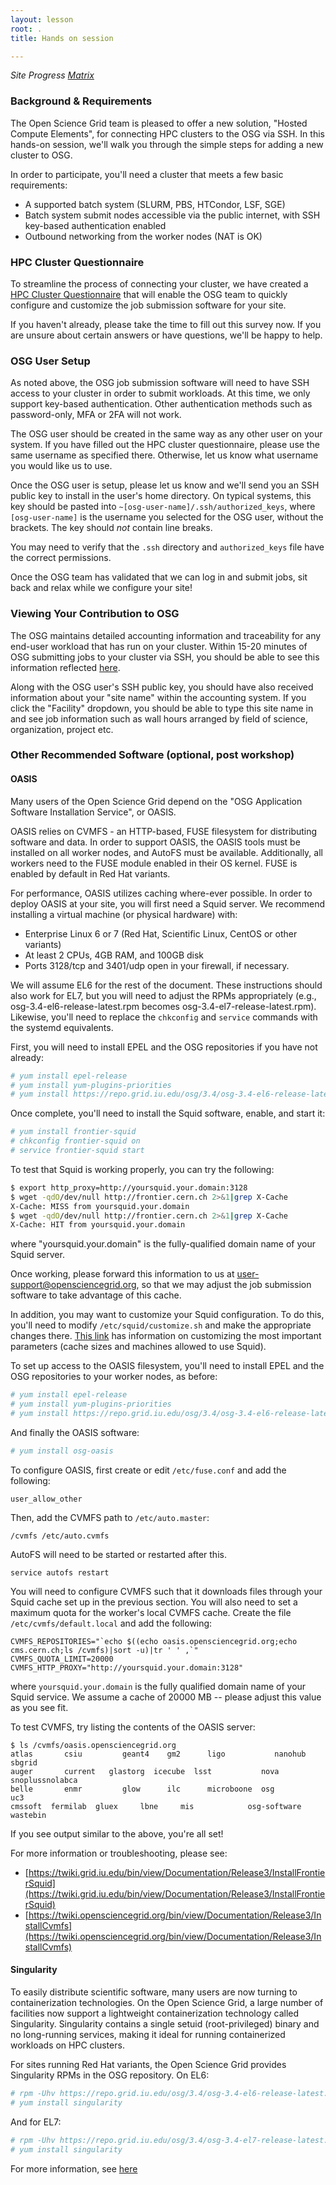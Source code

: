 ```yaml
---
layout: lesson
root: .
title: Hands on session

---
```


*Site Progress [Matrix](https://docs.google.com/spreadsheets/d/12TodlckvrR9Ppg2iQD6tP_8LaK5rRl6AO5_EAgZCTLU/edit?usp=sharing)*


### Background & Requirements

The Open Science Grid team is pleased to offer a new solution, "Hosted Compute
Elements", for connecting HPC clusters to the OSG via SSH. In this hands-on
session, we'll walk you through the simple steps for adding a new cluster to
OSG. 

In order to participate, you'll need a cluster that meets a few basic
requirements:

- A supported batch system (SLURM, PBS, HTCondor, LSF, SGE) 
- Batch system submit nodes accessible via the public internet, with SSH key-based authentication enabled
- Outbound networking from the worker nodes (NAT is OK)

### HPC Cluster Questionnaire

To streamline the process of connecting your cluster, we have created a <a
href="https://goo.gl/forms/8OukxsyG6KBSGHuR2">HPC Cluster Questionnaire</a> that
will enable the OSG team to quickly configure and customize the job submission
software for your site.

If you haven't already, please take the time to fill out this survey now. If you
are unsure about certain answers or have questions, we'll be happy to help.

### OSG User Setup

As noted above, the OSG job submission software will need to have SSH access to
your cluster in order to submit workloads. At this time, we only support
key-based authentication. Other authentication methods such as password-only,
MFA or 2FA will not work. 

The OSG user should be created in the same way as any other user on your system.
If you have filled out the HPC cluster questionnaire, please use the same
username as specified there. Otherwise, let us know what username you would like
us to use.

Once the OSG user is setup, please let us know and we'll send you an SSH public
key to install in the user's home directory. On typical systems, this key
should be pasted into `~[osg-user-name]/.ssh/authorized_keys`, where
`[osg-user-name]` is the username you selected for the OSG user, without the
brackets. The key should *not* contain line breaks.

You may need to verify that the `.ssh` directory and `authorized_keys` file
have the correct permissions.

Once the OSG team has validated that we can log in and submit jobs, sit back
and relax while we configure your site!

### Viewing Your Contribution to OSG

The OSG maintains detailed accounting information and traceability for any
end-user workload that has run on your cluster. Within 15-20 minutes of OSG 
submitting jobs to your cluster via SSH, you should be able to see this
information reflected
[here](https://gracc.opensciencegrid.org/dashboard/db/payload-jobs-summary?orgId=1).

Along with the OSG user's SSH public key, you should have also received
information about your "site name" within the accounting system. If you click
the "Facility" dropdown, you should be able to type this site name in and see
job information such as wall hours arranged by field of science, organization,
project etc.


### Other Recommended Software (optional, post workshop)

#### OASIS

Many users of the Open Science Grid depend on the "OSG Application
Software Installation Service", or OASIS. 

OASIS relies on CVMFS - an HTTP-based, FUSE filesystem for distributing
software and data. In order to support OASIS, the OASIS tools must be installed
on all worker nodes, and AutoFS must be available. Additionally, all workers
need to the FUSE module enabled in their OS kernel. FUSE is enabled by default
in Red Hat variants.

For performance, OASIS utilizes caching where-ever possible. In order to deploy
OASIS at your site, you will first need a Squid server. We recommend installing
a virtual machine (or physical hardware) with:

- Enterprise Linux 6 or 7 (Red Hat, Scientific Linux, CentOS or other variants)
- At least 2 CPUs, 4GB RAM, and 100GB disk
- Ports 3128/tcp and 3401/udp open in your firewall, if necessary.

We will assume EL6 for the rest of the document. These instructions should also
work for EL7, but you will need to adjust the RPMs appropriately (e.g.,
osg-3.4-el6-release-latest.rpm becomes osg-3.4-el7-release-latest.rpm).
Likewise, you'll need to replace the `chkconfig` and `service` commands with the
systemd equivalents.

First, you will need to install EPEL and the OSG repositories if you have not
already:
```bash
# yum install epel-release
# yum install yum-plugins-priorities
# yum install https://repo.grid.iu.edu/osg/3.4/osg-3.4-el6-release-latest.rpm
```    

Once complete, you'll need to install the Squid software, enable, and start it:
```bash
# yum install frontier-squid
# chkconfig frontier-squid on
# service frontier-squid start
```

To test that Squid is working properly, you can try the following:
```bash
$ export http_proxy=http://yoursquid.your.domain:3128
$ wget -qdO/dev/null http://frontier.cern.ch 2>&1|grep X-Cache
X-Cache: MISS from yoursquid.your.domain
$ wget -qdO/dev/null http://frontier.cern.ch 2>&1|grep X-Cache
X-Cache: HIT from yoursquid.your.domain
```

where "yoursquid.your.domain" is the fully-qualified domain name of your Squid
server.

Once working, please forward this information to us at
user-support@opensciencegrid.org, so that we may adjust the job submission
software to take advantage of this cache.

In addition, you may want to customize your Squid configuration.  To do this,
you'll need to modify `/etc/squid/customize.sh` and make the appropriate changes
there. [This link](https://twiki.cern.ch/twiki/bin/view/Frontier/InstallSquid#Configuration)
has information on customizing the most important parameters (cache sizes and
machines allowed to use Squid). 

To set up access to the OASIS filesystem, you'll need to install EPEL and the
OSG repositories to your worker nodes, as before:
```bash
# yum install epel-release
# yum install yum-plugins-priorities
# yum install https://repo.grid.iu.edu/osg/3.4/osg-3.4-el6-release-latest.rpm
```

And finally the OASIS software:
```bash
# yum install osg-oasis
```

To configure OASIS, first create or edit `/etc/fuse.conf` and add the following:
```
user_allow_other
```

Then, add the CVMFS path to `/etc/auto.master`:
```
/cvmfs /etc/auto.cvmfs
```

AutoFS will need to be started or restarted after this. 
```
service autofs restart
```

You will need to configure CVMFS such that it downloads files through your
Squid cache set up in the previous section. You will also need to set a maximum
quota for the worker's local CVMFS cache. Create the file
`/etc/cvmfs/default.local` and add the following:
```
CVMFS_REPOSITORIES="`echo $((echo oasis.opensciencegrid.org;echo cms.cern.ch;ls /cvmfs)|sort -u)|tr ' ' ,`"
CVMFS_QUOTA_LIMIT=20000
CVMFS_HTTP_PROXY="http://yoursquid.your.domain:3128"
```

where `yoursquid.your.domain` is the fully qualified domain name of your Squid
service. We assume a cache of 20000 MB -- please adjust this value as you see
fit.

To test CVMFS, try listing the contents of the OASIS server:
```
$ ls /cvmfs/oasis.opensciencegrid.org
atlas       csiu         geant4    gm2      ligo           nanohub          sbgrid
auger       current   glastorg  icecube  lsst           nova         snoplussnolabca
belle       enmr         glow      ilc      microboone  osg          uc3
cmssoft  fermilab  gluex     lbne     mis            osg-software     wastebin
```

If you see output similar to the above, you're all set!


For more information or troubleshooting, please see:

* [https://twiki.grid.iu.edu/bin/view/Documentation/Release3/InstallFrontierSquid](https://twiki.grid.iu.edu/bin/view/Documentation/Release3/InstallFrontierSquid)
* [https://twiki.opensciencegrid.org/bin/view/Documentation/Release3/InstallCvmfs](https://twiki.opensciencegrid.org/bin/view/Documentation/Release3/InstallCvmfs)



#### Singularity

To easily distribute scientific software, many users are now
turning to containerization technologies. On the Open Science Grid, a large
number of facilities now support a lightweight containerization technology
called Singularity. Singularity contains a single setuid (root-privileged)
binary and no long-running services, making it ideal for running containerized
workloads on HPC clusters.

For sites running Red Hat variants, the Open Science Grid provides Singularity
RPMs in the OSG repository. On EL6:

```bash
# rpm -Uhv https://repo.grid.iu.edu/osg/3.4/osg-3.4-el6-release-latest.rpm
# yum install singularity 
```

And for EL7:

```bash 
# rpm -Uhv https://repo.grid.iu.edu/osg/3.4/osg-3.4-el7-release-latest.rpm 
# yum install singularity 
```

For more information, see [here](http://singularity.lbl.gov/)
